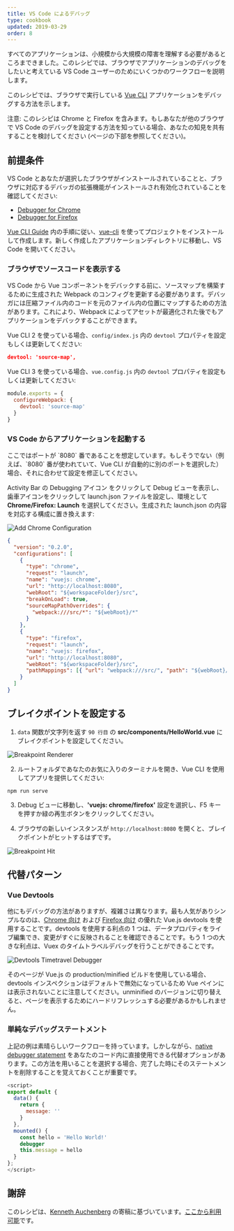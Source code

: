 ```yaml
---
title: VS Code によるデバッグ
type: cookbook
updated: 2019-03-29
order: 8
---
```


すべてのアプリケーションは、小規模から大規模の障害を理解する必要があるところまできました。このレシピでは、ブラウザでアプリケーションのデバッグをしたいと考えている VS Code ユーザーのためにいくつかのワークフローを説明します。

このレシピでは、ブラウザで実行している [Vue CLI](https://github.com/vuejs/vue-cli) アプリケーションをデバッグする方法を示します。

<p class="tip">注意: このレシピは Chrome と Firefox を含みます。もしあなたが他のブラウザで VS Code のデバッグを設定する方法を知っている場合、あなたの知見を共有することを検討してください (ページの下部を参照してください)。</p>

## 前提条件

VS Code とあなたが選択したブラウザがインストールされていることと、ブラウザに対応するデバッガの拡張機能がインストールされ有効化されていることを確認してください:

* [Debugger for Chrome](https://marketplace.visualstudio.com/items?itemName=msjsdiag.debugger-for-chrome)
* [Debugger for Firefox](https://marketplace.visualstudio.com/items?itemName=hbenl.vscode-firefox-debug)

[Vue CLI Guide](https://cli.vuejs.org/) 内の手順に従い、[vue-cli](https://github.com/vuejs/vue-cli) を使ってプロジェクトをインストールして作成します。新しく作成したアプリケーションディレクトリに移動し、VS Code を開いてください。

### ブラウザでソースコードを表示する

VS Code から Vue コンポーネントをデバックする前に、ソースマップを構築するために生成された Webpack のコンフィグを更新する必要があります。デバッガには圧縮ファイル内のコードを元のファイル内の位置にマップするための方法があります。これにより、Webpack によってアセットが最適化された後でもアプリケーションをデバックすることができます。

Vue CLI 2 を使っている場合、`config/index.js` 内の `devtool` プロパティを設定もしくは更新してください:

```json
devtool: 'source-map',
```

Vue CLI 3 を使っている場合、`vue.config.js` 内の `devtool` プロパティを設定もしくは更新してください:

```js
module.exports = {
  configureWebpack: {
    devtool: 'source-map'
  }
}
```

### VS Code からアプリケーションを起動する

<p class="tip">ここではポートが `8080` 番であることを想定しています。もしそうでない（例えば、`8080` 番が使われていて、Vue CLI が自動的に別のポートを選択した）場合、それに合わせて設定を修正してください。</p>

Activity Bar の Debugging アイコン をクリックして Debug ビューを表示し、歯車アイコンをクリックして launch.json ファイルを設定し、環境として **Chrome/Firefox: Launch** を選択してください。生成された launch.json の内容を対応する構成に置き換えます:

![Add Chrome Configuration](/images/config_add.png)

```json
{
  "version": "0.2.0",
  "configurations": [
    {
      "type": "chrome",
      "request": "launch",
      "name": "vuejs: chrome",
      "url": "http://localhost:8080",
      "webRoot": "${workspaceFolder}/src",
      "breakOnLoad": true,
      "sourceMapPathOverrides": {
        "webpack:///src/*": "${webRoot}/*"
      }
    },
    {
      "type": "firefox",
      "request": "launch",
      "name": "vuejs: firefox",
      "url": "http://localhost:8080",
      "webRoot": "${workspaceFolder}/src",
      "pathMappings": [{ "url": "webpack:///src/", "path": "${webRoot}/" }]
    }
  ]
}
```

## ブレイクポイントを設定する

1. `data` 関数が文字列を返す `90 行目` の **src/components/HelloWorld.vue** にブレイクポイントを設定してください。

  ![Breakpoint Renderer](/images/breakpoint_set.png)

2. ルートフォルダであなたのお気に入りのターミナルを開き、Vue CLI を使用してアプリを提供してください:

  ```
  npm run serve
  ```

3. Debug ビューに移動し、**'vuejs: chrome/firefox'** 設定を選択し、F5 キーを押すか緑の再生ボタンをクリックしてください。

4. ブラウザの新しいインスタンスが `http://localhost:8080` を開くと、ブレイクポイントがヒットするはずです。



  ![Breakpoint Hit](/images/breakpoint_hit.png)

## 代替パターン

### Vue Devtools

他にもデバッグの方法がありますが、複雑さは異なります。最も人気がありシンプルなのは、[Chrome 向け](https://chrome.google.com/webstore/detail/vuejs-devtools/nhdogjmejiglipccpnnnanhbledajbpd) および [Firefox 向け](https://addons.mozilla.org/en-US/firefox/addon/vue-js-devtools/) の優れた Vue.js devtools を使用することです。devtools を使用する利点の 1 つは、データプロパティをライブ編集でき、変更がすぐに反映されることを確認できることです。もう 1 つの大きな利点は、Vuex のタイムトラベルデバッグを行うことができることです。

![Devtools Timetravel Debugger](/images/devtools-timetravel.gif)

<p class="tip">そのページが Vue.js の production/minified ビルドを使用している場合、devtools インスペクションはデフォルトで無効になっているため Vue ペインには表示されないことに注意してください。unminified のバージョンに切り替えると、ページを表示するためにハードリフレッシュする必要があるかもしれません。</p>


### 単純なデバッグステートメント

上記の例は素晴らしいワークフローを持っています。しかしながら、[native debugger statement](https://developer.mozilla.org/ja/docs/Web/JavaScript/Reference/Statements/debugger) をあなたのコード内に直接使用できる代替オプションがあります。この方法を用いることを選択する場合、完了した時にそのステートメントを削除することを覚えておくことが重要です。

```js
<script>
export default {
  data() {
    return {
      message: ''
    }
  },
  mounted() {
    const hello = 'Hello World!'
    debugger
    this.message = hello
  }
};
</script>
```

## 謝辞

このレシピは、[Kenneth Auchenberg](https://twitter.com/auchenberg) の寄稿に基づいています。[ここから利用可能](https://github.com/Microsoft/VSCode-recipes/tree/master/vuejs-cli)です。
